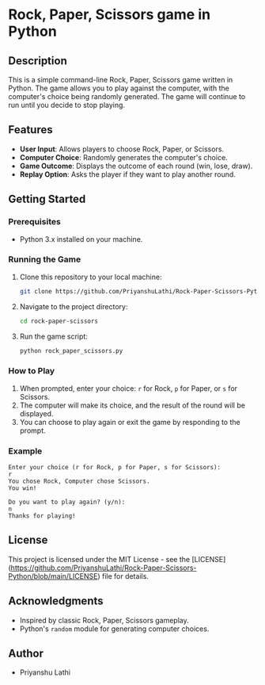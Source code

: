 # Rock, Paper, Scissors game in Python

## Description

This is a simple command-line Rock, Paper, Scissors game written in Python. The game allows you to play against the computer, with the computer's choice being randomly generated. The game will continue to run until you decide to stop playing.

## Features

- **User Input**: Allows players to choose Rock, Paper, or Scissors.
- **Computer Choice**: Randomly generates the computer's choice.
- **Game Outcome**: Displays the outcome of each round (win, lose, draw).
- **Replay Option**: Asks the player if they want to play another round.

## Getting Started

### Prerequisites

- Python 3.x installed on your machine.

### Running the Game

1. Clone this repository to your local machine:

    ```bash
    git clone https://github.com/PriyanshuLathi/Rock-Paper-Scissors-Python.git
    ```

2. Navigate to the project directory:

    ```bash
    cd rock-paper-scissors
    ```

3. Run the game script:

    ```bash
    python rock_paper_scissors.py
    ```

### How to Play

1. When prompted, enter your choice: `r` for Rock, `p` for Paper, or `s` for Scissors.
2. The computer will make its choice, and the result of the round will be displayed.
3. You can choose to play again or exit the game by responding to the prompt.

### Example

    Enter your choice (r for Rock, p for Paper, s for Scissors): 
    r 
    You chose Rock, Computer chose Scissors. 
    You win!

    Do you want to play again? (y/n): 
    n 
    Thanks for playing!


## License

This project is licensed under the MIT License - see the [LICENSE] (https://github.com/PriyanshuLathi/Rock-Paper-Scissors-Python/blob/main/LICENSE) file for details.

## Acknowledgments

- Inspired by classic Rock, Paper, Scissors gameplay.
- Python's `random` module for generating computer choices.

## Author

- Priyanshu Lathi
